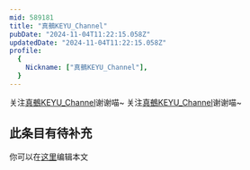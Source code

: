 ```yaml
---
mid: 589181
title: "真鵺KEYU_Channel"
pubDate: "2024-11-04T11:22:15.058Z"
updatedDate: "2024-11-04T11:22:15.058Z"
profile:
  {
    Nickname: ["真鵺KEYU_Channel"],
  }
---
```


关注[真鵺KEYU_Channel](https://space.bilibili.com/589181)谢谢喵~ 关注[真鵺KEYU_Channel](https://space.bilibili.com/589181)谢谢喵~

## 此条目有待补充
你可以在[这里](https://github.com/Yuhanawa/VTuber.ICU-Content/edit/master/v/真鵺KEYU_Channel/index.md)编辑本文
